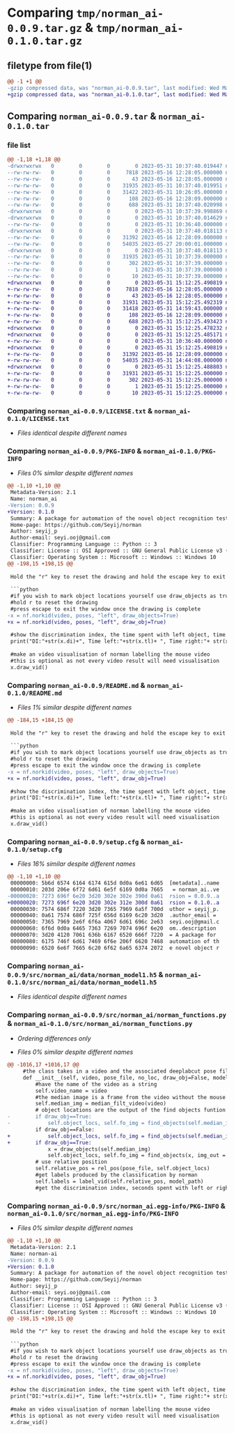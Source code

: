 # Comparing `tmp/norman_ai-0.0.9.tar.gz` & `tmp/norman_ai-0.1.0.tar.gz`

## filetype from file(1)

```diff
@@ -1 +1 @@
-gzip compressed data, was "norman_ai-0.0.9.tar", last modified: Wed May 31 10:37:40 2023, max compression
+gzip compressed data, was "norman_ai-0.1.0.tar", last modified: Wed May 31 15:12:25 2023, max compression
```

## Comparing `norman_ai-0.0.9.tar` & `norman_ai-0.1.0.tar`

### file list

```diff
@@ -1,18 +1,18 @@
-drwxrwxrwx   0        0        0        0 2023-05-31 10:37:40.019447 norman_ai-0.0.9/
--rw-rw-rw-   0        0        0     7818 2023-05-16 12:28:05.000000 norman_ai-0.0.9/LICENSE.txt
--rw-rw-rw-   0        0        0       43 2023-05-16 12:28:05.000000 norman_ai-0.0.9/MANIFEST.in
--rw-rw-rw-   0        0        0    31935 2023-05-31 10:37:40.019951 norman_ai-0.0.9/PKG-INFO
--rw-rw-rw-   0        0        0    31422 2023-05-31 10:26:05.000000 norman_ai-0.0.9/README.md
--rw-rw-rw-   0        0        0      108 2023-05-16 12:28:09.000000 norman_ai-0.0.9/pyproject.toml
--rw-rw-rw-   0        0        0      688 2023-05-31 10:37:40.020998 norman_ai-0.0.9/setup.cfg
-drwxrwxrwx   0        0        0        0 2023-05-31 10:37:39.998869 norman_ai-0.0.9/src/
-drwxrwxrwx   0        0        0        0 2023-05-31 10:37:40.014629 norman_ai-0.0.9/src/norman_ai/
--rw-rw-rw-   0        0        0        0 2023-05-31 10:36:40.000000 norman_ai-0.0.9/src/norman_ai/__init__.py
-drwxrwxrwx   0        0        0        0 2023-05-31 10:37:40.018113 norman_ai-0.0.9/src/norman_ai/data/
--rw-rw-rw-   0        0        0    31392 2023-05-16 12:28:09.000000 norman_ai-0.0.9/src/norman_ai/data/norman_model1.h5
--rw-rw-rw-   0        0        0    54035 2023-05-27 20:00:01.000000 norman_ai-0.0.9/src/norman_ai/norman_functions.py
-drwxrwxrwx   0        0        0        0 2023-05-31 10:37:40.018113 norman_ai-0.0.9/src/norman_ai.egg-info/
--rw-rw-rw-   0        0        0    31935 2023-05-31 10:37:39.000000 norman_ai-0.0.9/src/norman_ai.egg-info/PKG-INFO
--rw-rw-rw-   0        0        0      302 2023-05-31 10:37:39.000000 norman_ai-0.0.9/src/norman_ai.egg-info/SOURCES.txt
--rw-rw-rw-   0        0        0        1 2023-05-31 10:37:39.000000 norman_ai-0.0.9/src/norman_ai.egg-info/dependency_links.txt
--rw-rw-rw-   0        0        0       10 2023-05-31 10:37:39.000000 norman_ai-0.0.9/src/norman_ai.egg-info/top_level.txt
+drwxrwxrwx   0        0        0        0 2023-05-31 15:12:25.490819 norman_ai-0.1.0/
+-rw-rw-rw-   0        0        0     7818 2023-05-16 12:28:05.000000 norman_ai-0.1.0/LICENSE.txt
+-rw-rw-rw-   0        0        0       43 2023-05-16 12:28:05.000000 norman_ai-0.1.0/MANIFEST.in
+-rw-rw-rw-   0        0        0    31931 2023-05-31 15:12:25.492319 norman_ai-0.1.0/PKG-INFO
+-rw-rw-rw-   0        0        0    31418 2023-05-31 14:59:43.000000 norman_ai-0.1.0/README.md
+-rw-rw-rw-   0        0        0      108 2023-05-16 12:28:09.000000 norman_ai-0.1.0/pyproject.toml
+-rw-rw-rw-   0        0        0      688 2023-05-31 15:12:25.493423 norman_ai-0.1.0/setup.cfg
+drwxrwxrwx   0        0        0        0 2023-05-31 15:12:25.478232 norman_ai-0.1.0/src/
+drwxrwxrwx   0        0        0        0 2023-05-31 15:12:25.485171 norman_ai-0.1.0/src/norman_ai/
+-rw-rw-rw-   0        0        0        0 2023-05-31 10:36:40.000000 norman_ai-0.1.0/src/norman_ai/__init__.py
+drwxrwxrwx   0        0        0        0 2023-05-31 15:12:25.490819 norman_ai-0.1.0/src/norman_ai/data/
+-rw-rw-rw-   0        0        0    31392 2023-05-16 12:28:09.000000 norman_ai-0.1.0/src/norman_ai/data/norman_model1.h5
+-rw-rw-rw-   0        0        0    54035 2023-05-31 14:44:08.000000 norman_ai-0.1.0/src/norman_ai/norman_functions.py
+drwxrwxrwx   0        0        0        0 2023-05-31 15:12:25.488803 norman_ai-0.1.0/src/norman_ai.egg-info/
+-rw-rw-rw-   0        0        0    31931 2023-05-31 15:12:25.000000 norman_ai-0.1.0/src/norman_ai.egg-info/PKG-INFO
+-rw-rw-rw-   0        0        0      302 2023-05-31 15:12:25.000000 norman_ai-0.1.0/src/norman_ai.egg-info/SOURCES.txt
+-rw-rw-rw-   0        0        0        1 2023-05-31 15:12:25.000000 norman_ai-0.1.0/src/norman_ai.egg-info/dependency_links.txt
+-rw-rw-rw-   0        0        0       10 2023-05-31 15:12:25.000000 norman_ai-0.1.0/src/norman_ai.egg-info/top_level.txt
```

### Comparing `norman_ai-0.0.9/LICENSE.txt` & `norman_ai-0.1.0/LICENSE.txt`

 * *Files identical despite different names*

### Comparing `norman_ai-0.0.9/PKG-INFO` & `norman_ai-0.1.0/PKG-INFO`

 * *Files 0% similar despite different names*

```diff
@@ -1,10 +1,10 @@
 Metadata-Version: 2.1
 Name: norman_ai
-Version: 0.0.9
+Version: 0.1.0
 Summary: A package for automation of the novel object recognition test.
 Home-page: https://github.com/Seyij/norman
 Author: seyij_p
 Author-email: seyi.ooj@gmail.com
 Classifier: Programming Language :: Python :: 3
 Classifier: License :: OSI Approved :: GNU General Public License v3 (GPLv3)
 Classifier: Operating System :: Microsoft :: Windows :: Windows 10
@@ -198,15 +198,15 @@
 
 Hold the "r" key to reset the drawing and hold the escape key to exit once the drawing is complete.
 
 ```python
 #if you wish to mark object locations yourself use draw_objects as true
 #hold r to reset the drawing
 #press escape to exit the window once the drawing is complete
-x = nf.norkid(video, poses, "left", draw_objects=True)
+x = nf.norkid(video, poses, "left", draw_obj=True)
 
 #show the discrimination index, the time spent with left object, time spent with right object
 print("DI:"+str(x.di)+", Time left:"+str(x.tl)+ ", Time right:"+ str(x.tr))
 
 #make an video visualisation of norman labelling the mouse video
 #this is optional as not every video result will need visualisation
 x.draw_vid()
```

### Comparing `norman_ai-0.0.9/README.md` & `norman_ai-0.1.0/README.md`

 * *Files 1% similar despite different names*

```diff
@@ -184,15 +184,15 @@
 
 Hold the "r" key to reset the drawing and hold the escape key to exit once the drawing is complete.
 
 ```python
 #if you wish to mark object locations yourself use draw_objects as true
 #hold r to reset the drawing
 #press escape to exit the window once the drawing is complete
-x = nf.norkid(video, poses, "left", draw_objects=True)
+x = nf.norkid(video, poses, "left", draw_obj=True)
 
 #show the discrimination index, the time spent with left object, time spent with right object
 print("DI:"+str(x.di)+", Time left:"+str(x.tl)+ ", Time right:"+ str(x.tr))
 
 #make an video visualisation of norman labelling the mouse video
 #this is optional as not every video result will need visualisation
 x.draw_vid()
```

### Comparing `norman_ai-0.0.9/setup.cfg` & `norman_ai-0.1.0/setup.cfg`

 * *Files 16% similar despite different names*

```diff
@@ -1,10 +1,10 @@
 00000000: 5b6d 6574 6164 6174 615d 0d0a 6e61 6d65  [metadata]..name
 00000010: 203d 206e 6f72 6d61 6e5f 6169 0d0a 7665   = norman_ai..ve
-00000020: 7273 696f 6e20 3d20 302e 302e 390d 0a61  rsion = 0.0.9..a
+00000020: 7273 696f 6e20 3d20 302e 312e 300d 0a61  rsion = 0.1.0..a
 00000030: 7574 686f 7220 3d20 7365 7969 6a5f 700d  uthor = seyij_p.
 00000040: 0a61 7574 686f 725f 656d 6169 6c20 3d20  .author_email = 
 00000050: 7365 7969 2e6f 6f6a 4067 6d61 696c 2e63  seyi.ooj@gmail.c
 00000060: 6f6d 0d0a 6465 7363 7269 7074 696f 6e20  om..description 
 00000070: 3d20 4120 7061 636b 6167 6520 666f 7220  = A package for 
 00000080: 6175 746f 6d61 7469 6f6e 206f 6620 7468  automation of th
 00000090: 6520 6e6f 7665 6c20 6f62 6a65 6374 2072  e novel object r
```

### Comparing `norman_ai-0.0.9/src/norman_ai/data/norman_model1.h5` & `norman_ai-0.1.0/src/norman_ai/data/norman_model1.h5`

 * *Files identical despite different names*

### Comparing `norman_ai-0.0.9/src/norman_ai/norman_functions.py` & `norman_ai-0.1.0/src/norman_ai/norman_functions.py`

 * *Ordering differences only*

 * *Files 0% similar despite different names*

```diff
@@ -1016,17 +1016,17 @@
     #the class takes in a video and the associated deeplabcut pose file for it
     def __init__(self, video, pose_file, no_loc, draw_obj=False, model_path="normal"):
         #have the name of the video as a string
         self.video_name = video
         #the median image is a frame from the video without the mouse 
         self.median_img = median_filt_video(video)
         # object locations are the output of the find objects funtion
-        if draw_obj==True:
-            self.object_locs, self.fo_img = find_objects(self.median_img, img_out = True)
         if draw_obj==False:
+            self.object_locs, self.fo_img = find_objects(self.median_img, img_out = True)
+        if draw_obj==True:
             x = draw_objects(self.median_img)
             self.object_locs, self.fo_img = find_objects(x, img_out = True)
         # use relative position
         self.relative_pos = rel_pos(pose_file, self.object_locs)
         #get labels produced by the classification by norman
         self.labels = label_vid(self.relative_pos, model_path)  
         #get the discrimination index, seconds spent with left or right, and fps
```

### Comparing `norman_ai-0.0.9/src/norman_ai.egg-info/PKG-INFO` & `norman_ai-0.1.0/src/norman_ai.egg-info/PKG-INFO`

 * *Files 0% similar despite different names*

```diff
@@ -1,10 +1,10 @@
 Metadata-Version: 2.1
 Name: norman-ai
-Version: 0.0.9
+Version: 0.1.0
 Summary: A package for automation of the novel object recognition test.
 Home-page: https://github.com/Seyij/norman
 Author: seyij_p
 Author-email: seyi.ooj@gmail.com
 Classifier: Programming Language :: Python :: 3
 Classifier: License :: OSI Approved :: GNU General Public License v3 (GPLv3)
 Classifier: Operating System :: Microsoft :: Windows :: Windows 10
@@ -198,15 +198,15 @@
 
 Hold the "r" key to reset the drawing and hold the escape key to exit once the drawing is complete.
 
 ```python
 #if you wish to mark object locations yourself use draw_objects as true
 #hold r to reset the drawing
 #press escape to exit the window once the drawing is complete
-x = nf.norkid(video, poses, "left", draw_objects=True)
+x = nf.norkid(video, poses, "left", draw_obj=True)
 
 #show the discrimination index, the time spent with left object, time spent with right object
 print("DI:"+str(x.di)+", Time left:"+str(x.tl)+ ", Time right:"+ str(x.tr))
 
 #make an video visualisation of norman labelling the mouse video
 #this is optional as not every video result will need visualisation
 x.draw_vid()
```

